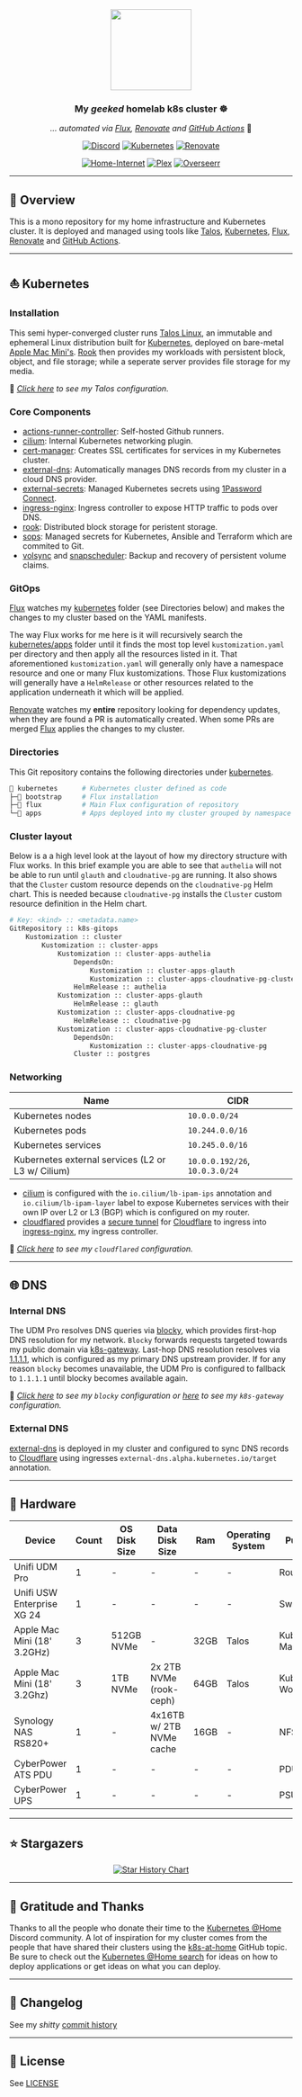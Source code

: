 <div align="center">

<img src="https://camo.githubusercontent.com/5b298bf6b0596795602bd771c5bddbb963e83e0f/68747470733a2f2f692e696d6775722e636f6d2f7031527a586a512e706e67" align="center" width="144px" height="144px"/>

### My _geeked_ homelab k8s cluster ☸

_... automated via [Flux](https://fluxcd.io), [Renovate](https://github.com/renovatebot/renovate) and [GitHub Actions](https://github.com/features/actions)_ 🤖

</div>

<div align="center">

[![Discord](https://img.shields.io/discord/673534664354430999?style=for-the-badge&label&logo=discord&logoColor=white&color=blue)](https://discord.gg/k8s-at-home)
[![Kubernetes](https://img.shields.io/badge/v1.27.4-blue?style=for-the-badge&logo=kubernetes&logoColor=white)](https://k8s.io/)
[![Renovate](https://img.shields.io/github/actions/workflow/status/buroa/k8s-gitops/renovate.yaml?branch=master&label=&logo=renovatebot&style=for-the-badge&color=blue)](https://github.com/buroa/k8s-gitops/actions/workflows/renovate.yaml)

[![Home-Internet](https://img.shields.io/uptimerobot/status/m794001384-01d2febd339773320ef5aae1?label=Home%20Internet&style=for-the-badge&logo=kubernetes&logoColor=white)](https://uptimerobot.com)
[![Plex](https://img.shields.io/uptimerobot/status/m793802743-0b6044ca7f1ec92851b9a495?label=Plex&style=for-the-badge&logo=plex&logoColor=white)](https://plex.tv)
[![Overseerr](https://img.shields.io/uptimerobot/status/m793802757-ca314435a1d7b7dc1ca5dac9?label=Overseerr&style=for-the-badge&logo=insomnia&logoColor=white)](https://overseerr.dev)

</div>

---

## 📖 Overview

This is a mono repository for my home infrastructure and Kubernetes cluster. It is deployed and managed using tools like [Talos](https://talos.dev/), [Kubernetes](https://kubernetes.io/), [Flux](https://github.com/fluxcd/flux2), [Renovate](https://github.com/renovatebot/renovate) and [GitHub Actions](https://github.com/features/actions).

---

## ⛵ Kubernetes

### Installation

This semi hyper-converged cluster runs [Talos Linux](https://talos.dev), an immutable and ephemeral Linux distribution built for [Kubernetes](https://k8s.io), deployed on bare-metal [Apple Mac Mini's](https://apple.com/mac-mini). [Rook](https://rook.io) then provides my workloads with persistent block, object, and file storage; while a seperate server provides file storage for my media.

🔸 _[Click here](./talos/talconfig.yaml) to see my Talos configuration._

### Core Components

- [actions-runner-controller](https://github.com/actions/actions-runner-controller): Self-hosted Github runners.
- [cilium](https://cilium.io): Internal Kubernetes networking plugin.
- [cert-manager](https://cert-manager.io): Creates SSL certificates for services in my Kubernetes cluster.
- [external-dns](https://github.com/kubernetes-sigs/external-dns): Automatically manages DNS records from my cluster in a cloud DNS provider.
- [external-secrets](https://external-secrets.io): Managed Kubernetes secrets using [1Password Connect](https://github.com/1Password/connect).
- [ingress-nginx](https://github.com/kubernetes/ingress-nginx): Ingress controller to expose HTTP traffic to pods over DNS.
- [rook](https://rook.io): Distributed block storage for peristent storage.
- [sops](https://github.com/getsops/sops): Managed secrets for Kubernetes, Ansible and Terraform which are commited to Git.
- [volsync](https://github.com/backube/volsync) and [snapscheduler](https://github.com/backube/snapscheduler): Backup and recovery of persistent volume claims.

### GitOps

[Flux](https://github.com/fluxcd/flux2) watches my [kubernetes](./kubernetes/) folder (see Directories below) and makes the changes to my cluster based on the YAML manifests.

The way Flux works for me here is it will recursively search the [kubernetes/apps](./kubernetes/apps) folder until it finds the most top level `kustomization.yaml` per directory and then apply all the resources listed in it. That aforementioned `kustomization.yaml` will generally only have a namespace resource and one or many Flux kustomizations. Those Flux kustomizations will generally have a `HelmRelease` or other resources related to the application underneath it which will be applied.

[Renovate](https://github.com/renovatebot/renovate) watches my **entire** repository looking for dependency updates, when they are found a PR is automatically created. When some PRs are merged [Flux](https://github.com/fluxcd/flux2) applies the changes to my cluster.

### Directories

This Git repository contains the following directories under [kubernetes](./kubernetes/).

```sh
📁 kubernetes      # Kubernetes cluster defined as code
├─📁 bootstrap     # Flux installation
├─📁 flux          # Main Flux configuration of repository
└─📁 apps          # Apps deployed into my cluster grouped by namespace (see below)
```

### Cluster layout

Below is a a high level look at the layout of how my directory structure with Flux works. In this brief example you are able to see that `authelia` will not be able to run until `glauth` and `cloudnative-pg` are running. It also shows that the `Cluster` custom resource depends on the `cloudnative-pg` Helm chart. This is needed because `cloudnative-pg` installs the `Cluster` custom resource definition in the Helm chart.

```python
# Key: <kind> :: <metadata.name>
GitRepository :: k8s-gitops
    Kustomization :: cluster
        Kustomization :: cluster-apps
            Kustomization :: cluster-apps-authelia
                DependsOn:
                    Kustomization :: cluster-apps-glauth
                    Kustomization :: cluster-apps-cloudnative-pg-cluster
                HelmRelease :: authelia
            Kustomization :: cluster-apps-glauth
                HelmRelease :: glauth
            Kustomization :: cluster-apps-cloudnative-pg
                HelmRelease :: cloudnative-pg
            Kustomization :: cluster-apps-cloudnative-pg-cluster
                DependsOn:
                    Kustomization :: cluster-apps-cloudnative-pg
                Cluster :: postgres
```

### Networking

| Name                                              | CIDR                           |
| ------------------------------------------------- | ------------------------------ |
| Kubernetes nodes                                  | `10.0.0.0/24`                  |
| Kubernetes pods                                   | `10.244.0.0/16`                |
| Kubernetes services                               | `10.245.0.0/16`                |
| Kubernetes external services (L2 or L3 w/ Cilium) | `10.0.0.192/26`, `10.0.3.0/24` |

- [cilium](https://github.com/cilium/cilium) is configured with the `io.cilium/lb-ipam-ips` annotation and `io.cilium/lb-ipam-layer` label to expose Kubernetes services with their own IP over L2 or L3 (BGP) which is configured on my router.
- [cloudflared](https://github.com/cloudflare/cloudflared) provides a [secure tunnel](https://www.cloudflare.com/products/tunnel) for [Cloudflare](https://www.cloudflare.com) to ingress into [ingress-nginx](https://github.com/kubernetes/ingress-nginx), my ingress controller.

🔸 _[Click here](./kubernetes/apps/networking/cloudflared/app/configs/config.yaml) to see my `cloudflared` configuration._

---

## 🌐 DNS

### Internal DNS

The UDM Pro resolves DNS queries via [blocky](https://github.com/0xERR0R/blocky), which provides first-hop DNS resolution for my network. `Blocky` forwards requests targeted towards my public domain via [k8s-gateway](https://github.com/ori-edge/k8s_gateway). Last-hop DNS resolution resolves via [1.1.1.1](https://1.1.1.1/dns/), which is configured as my primary DNS upstream provider. If for any reason `blocky` becomes unavailable, the UDM Pro is configured to fallback to `1.1.1.1` until blocky becomes available again.

🔸 _[Click here](./kubernetes/apps/networking/blocky/app/configs/config.yml) to see my `blocky` configuration or [here](./kubernetes/apps/networking/k8s-gateway/app/configs/Corefile) to see my `k8s-gateway` configuration._

### External DNS

[external-dns](https://github.com/kubernetes-sigs/external-dns) is deployed in my cluster and configured to sync DNS records to [Cloudflare](https://www.cloudflare.com/) using ingresses `external-dns.alpha.kubernetes.io/target` annotation.

---

## 🔧 Hardware

| Device                      | Count | OS Disk Size | Data Disk Size           | Ram  | Operating System | Purpose            |
| --------------------------- | ----- | ------------ | ------------------------ | ---- | ---------------- | ------------------ |
| Unifi UDM Pro               | 1     | -            | -                        | -    | -                | Router             |
| Unifi USW Enterprise XG 24  | 1     | -            | -                        | -    | -                | Switch             |
| Apple Mac Mini (18' 3.2GHz) | 3     | 512GB NVMe   | -                        | 32GB | Talos            | Kubernetes Masters |
| Apple Mac Mini (18' 3.2Ghz) | 3     | 1TB NVMe     | 2x 2TB NVMe (rook-ceph)  | 64GB | Talos            | Kubernetes Workers |
| Synology NAS RS820+         | 1     | -            | 4x16TB w/ 2TB NVMe cache | 16GB | -                | NFS                |
| CyberPower ATS PDU          | 1     | -            | -                        | -    | -                | PDU                |
| CyberPower UPS              | 1     | -            | -                        | -    | -                | PSU                |

---

## ⭐ Stargazers

<div align="center">

[![Star History Chart](https://api.star-history.com/svg?repos=buroa/k8s-gitops&type=Date)](https://star-history.com/#buroa/k8s-gitops&Date)

</div>

---

## 🤝 Gratitude and Thanks

Thanks to all the people who donate their time to the [Kubernetes @Home](https://discord.gg/k8s-at-home) Discord community. A lot of inspiration for my cluster comes from the people that have shared their clusters using the [k8s-at-home](https://github.com/topics/k8s-at-home) GitHub topic. Be sure to check out the [Kubernetes @Home search](https://nanne.dev/k8s-at-home-search) for ideas on how to deploy applications or get ideas on what you can deploy.

---

## 📜 Changelog

See my _shitty_ [commit history](https://github.com/buroa/k8s-gitops/commits/master)

---

## 🔏 License

See [LICENSE](./LICENSE)

